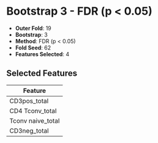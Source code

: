 # Bootstrap 3 - FDR (p < 0.05)

- **Outer Fold**: 19
- **Bootstrap**: 3
- **Method**: FDR (p < 0.05)
- **Fold Seed**: 62
- **Features Selected**: 4

## Selected Features

| Feature |
|---------|
| CD3pos_total |
| CD4 Tconv_total |
| Tconv naive_total |
| CD3neg_total |
